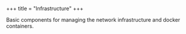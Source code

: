 +++
title = "Infrastructure"
+++

Basic components for managing the network infrastructure and docker containers.
